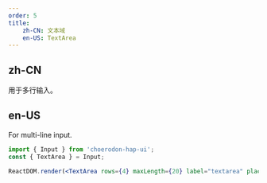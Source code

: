 ```yaml
---
order: 5
title:
    zh-CN: 文本域
    en-US: TextArea
---
```


## zh-CN

用于多行输入。

## en-US

For multi-line input.

````jsx
import { Input } from 'choerodon-hap-ui';
const { TextArea } = Input;

ReactDOM.render(<TextArea rows={4} maxLength={20} label="textarea" placeholder="textarea usage" />, mountNode);
````
